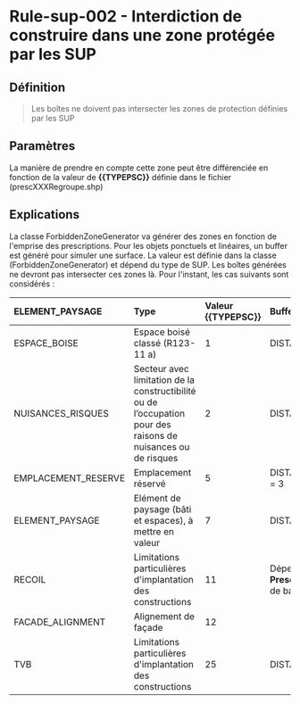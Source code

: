 # Rule-sup-002 -  Interdiction de construire dans une zone protégée par les SUP


## Définition

> Les boîtes ne doivent pas intersecter  les zones de protection définies par les SUP

## Paramètres

La manière de prendre en compte cette zone peut être différenciée en fonction de la valeur de **{{TYPEPSC}}** définie dans le fichier (prescXXXRegroupe.shp)

## Explications

La classe ForbiddenZoneGenerator  va générer des zones en fonction de l'emprise des prescriptions. Pour les objets ponctuels et linéaires, un buffer est généré pour simuler une surface. La valeur est définie dans la classe (ForbiddenZoneGenerator) et  dépend du type de SUP. Les boîtes générées ne devront pas intersecter ces zones là. Pour l'instant, les cas suivants sont considérés :


| ELEMENT_PAYSAGE     | Type                                                                                                          | Valeur {{TYPEPSC}} | Buffer si nécessaires                                                                    | Implémenté                                                                                      |
|:--------------------|:--------------------------------------------------------------------------------------------------------------|:-------------------|:-----------------------------------------------------------------------------------------|:------------------------------------------------------------------------------------------------|
| ESPACE_BOISE        | Espace boisé classé (R123-11 a)                                                                               | 1                  | DISTANCERECOILEVEGETATION = 3                                                            | ![#005500](https://placehold.it/15/005500/000000?text=+)<span style="color:green"> Fait </span> |
| NUISANCES_RISQUES   | Secteur avec limitation de la constructibilité ou de l’occupation pour des raisons de nuisances ou de risques | 2                  | DISTANCERENUISANCERISQUE= 1                                                              | ![#005500](https://placehold.it/15/005500/000000?text=+)<span style="color:green"> Fait </span> |
| EMPLACEMENT_RESERVE | Emplacement réservé                                                                                           | 5                  | DISTANCERECOILERESERVEDEMPLACEMENT = 3                                                   | ![#005500](https://placehold.it/15/005500/000000?text=+)<span style="color:green"> Fait </span> |
| ELEMENT_PAYSAGE     | Elément de paysage (bâti et espaces), à mettre en valeur                                                      | 7                  | DISTANCERECOILPAYSAGE= 3                                                                 | ![#005500](https://placehold.it/15/005500/000000?text=+)<span style="color:green"> Fait</span>  |
| RECOIL              | Limitations particulières d'implantation des constructions                                                    | 11                 | Dépend de l'attribut **PrescriptionReader.ATT_RECOIL** (la valeur de base est : "Recul") | ![#005500](https://placehold.it/15/005500/000000?text=+)<span style="color:green"> Fait </span> |
| FACADE_ALIGNMENT    | Alignement de façade                                                                                          | 12                 |                                                                                          | Sans objet                                                                                      |
| TVB                 | Limitations particulières d'implantation des constructions                                                    | 25                 | DISTANCETVB = 3                                                                          | ![#005500](https://placehold.it/15/005500/000000?text=+)<span style="color:green"> Fait </span> |
